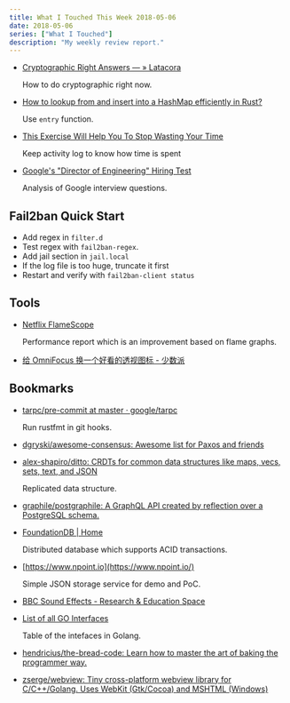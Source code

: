 ```yaml
---
title: What I Touched This Week 2018-05-06
date: 2018-05-06
series: ["What I Touched"]
description: "My weekly review report."
---
```


* [Cryptographic Right Answers — » Latacora](http://latacora.singles/2018/04/03/cryptographic-right-answers.html)

    How to do cryptographic right now.

* [How to lookup from and insert into a HashMap efficiently in Rust?](https://stackoverflow.com/a/28512504/667158)

    Use `entry` function.

* [This Exercise Will Help You To Stop Wasting Your Time](https://medium.com/darius-foroux/this-exercise-will-help-you-to-wasting-your-time-447cce156205)

    Keep activity log to know how time is spent

* [Google's "Director of Engineering" Hiring Test](http://gwan.com/blog/20160405.html)

    Analysis of Google interview questions.

<!--more-->

## Fail2ban Quick Start

- Add regex in `filter.d`
- Test regex with `fail2ban-regex`.
- Add jail section in `jail.local`
- If the log file is too huge, truncate it first
- Restart and verify with `fail2ban-client status`

## Tools

* [Netflix FlameScope](https://medium.com/netflix-techblog/netflix-flamescope-a57ca19d47bb)

    Performance report which is an improvement based on flame graphs.

* [给 OmniFocus 换一个好看的透视图标 - 少数派](https://sspai.com/post/44083)


## Bookmarks

* [tarpc/pre-commit at master · google/tarpc](https://github.com/google/tarpc/blob/master/hooks/pre-commit)

    Run rustfmt in git hooks.

* [dgryski/awesome-consensus: Awesome list for Paxos and friends](https://github.com/dgryski/awesome-consensus)
* [alex-shapiro/ditto: CRDTs for common data structures like maps, vecs, sets, text, and JSON](https://github.com/alex-shapiro/ditto)

    Replicated data structure.

* [graphile/postgraphile: A GraphQL API created by reflection over a PostgreSQL schema.](https://github.com/graphile/postgraphile)
* [FoundationDB | Home](https://www.foundationdb.org/)

    Distributed database which supports ACID transactions.

* [https://www.npoint.io](https://www.npoint.io/)

    Simple JSON storage service for demo and PoC.

* [BBC Sound Effects - Research & Education Space](http://bbcsfx.acropolis.org.uk/)

* [List of all GO Interfaces](http://sweetohm.net/article/go-interfaces.en.html?mkt_tok=eyJpIjoiTW1OalpHVTJPVEU0TnpnMSIsInQiOiJ0bnlwZ0Ntck40anp1ZEp5aHlTU1BDbktZRklxWEdOTml5N3VYeXZCZUZnMjNOakZLeThRUGpJSWRSZndteGZlMVVIc21zdnc2VzBWUmZXK1NiWFh5ejlQZHV0ZG9vUlwvaTFXMjdoKzQxZWlDTzExVnRRVDZ6dWlOdll0S1wvUjJhIn0%253D)

    Table of the intefaces in Golang.

* [hendricius/the-bread-code: Learn how to master the art of baking the programmer way.](https://github.com/hendricius/the-bread-code)
* [zserge/webview: Tiny cross-platform webview library for C/C++/Golang. Uses WebKit (Gtk/Cocoa) and MSHTML (Windows)](https://github.com/zserge/webview)
